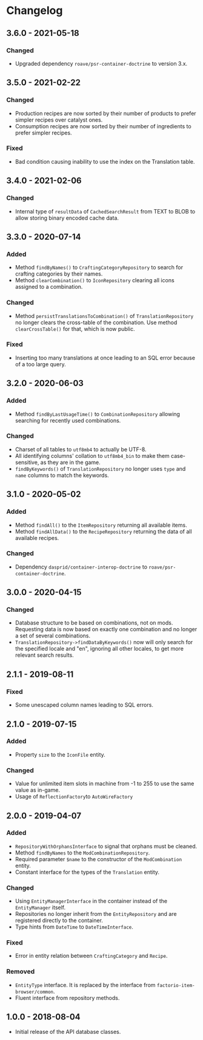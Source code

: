 # Changelog

## 3.6.0 - 2021-05-18

### Changed

- Upgraded dependency `roave/psr-container-doctrine` to version 3.x.

## 3.5.0 - 2021-02-22

### Changed

- Production recipes are now sorted by their number of products to prefer simpler recipes over catalyst ones.
- Consumption recipes are now sorted by their number of ingredients to prefer simpler recipes.

### Fixed

- Bad condition causing inability to use the index on the Translation table.

## 3.4.0 - 2021-02-06

### Changed

- Internal type of `resultData` of `CachedSearchResult` from TEXT to BLOB to allow storing binary encoded cache data. 

## 3.3.0 - 2020-07-14

### Added

- Method `findByNames()` to `CraftingCategoryRepository` to search for crafting categories by their names.
- Method `clearCombination()` to `IconRepository` clearing all icons assigned to a combination.

### Changed

- Method `persistTranslationsToCombination()` of `TranslationRepository` no longer clears the cross-table of the 
  combination. Use method `clearCrossTable()` for that, which is now public. 

### Fixed

- Inserting too many translations at once leading to an SQL error because of a too large query.

## 3.2.0 - 2020-06-03

### Added

- Method `findByLastUsageTime()` to `CombinationRepository` allowing searching for recently used combinations.

### Changed

- Charset of all tables to `utf8mb4` to actually be UTF-8.
- All identifying columns' collation to `utf8mb4_bin` to make them case-sensitive, as they are in the game.
- `findByKeywords()` of `TranslationRepository` no longer uses `type` and `name` columns to match the keywords.

## 3.1.0 - 2020-05-02

### Added

- Method `findAll()` to the `ItemRepository` returning all available items.
- Method `findAllData()` to the `RecipeRepository` returning the data of all available recipes.

### Changed 

- Dependency `dasprid/container-interop-doctrine` to `roave/psr-container-doctrine`.

## 3.0.0 - 2020-04-15

### Changed

- Database structure to be based on combinations, not on mods. Requesting data is now based on exactly one combination
  and no longer a set of several combinations.
- `TranslationRepository->findDataByKeywords()` now will only search for the specified locale and "en", ignoring all
  other locales, to get more relevant search results.

## 2.1.1 - 2019-08-11

### Fixed

- Some unescaped column names leading to SQL errors.

## 2.1.0 - 2019-07-15

### Added

- Property `size` to the `IconFile` entity. 

### Changed

- Value for unlimited item slots in machine from -1 to 255 to use the same value as in-game.
- Usage of `ReflectionFactory`to `AutoWireFactory`

## 2.0.0 - 2019-04-07

### Added

- `RepositoryWithOrphansInterface` to signal that orphans must be cleaned.
- Method `findByNames` to the `ModCombinationRepository`.
- Required parameter `$name` to the constructor of the `ModCombination` entity.
- Constant interface for the types of the `Translation` entity. 

### Changed

- Using `EntityManagerInterface` in the container instead of the `EntityManager` itself.
- Repositories no longer inherit from the `EntityRepository` and are registered directly to the container.
- Type hints from `DateTime` to `DateTimeInterface`.

### Fixed

- Error in entity relation between `CraftingCategory` and `Recipe`.

### Removed

- `EntityType` interface. It is replaced by the interface from `factorio-item-browser/common`.
- Fluent interface from repository methods.

## 1.0.0 - 2018-08-04

- Initial release of the API database classes.
